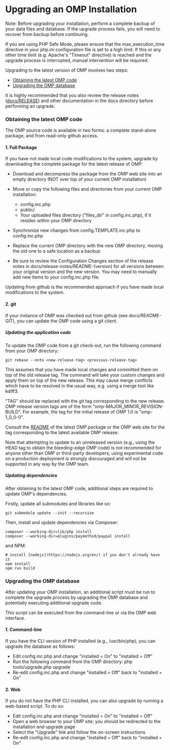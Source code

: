 # Upgrading an OMP Installation

Note: Before upgrading your installation, perform a complete backup of your
data files and database. If the upgrade process fails, you will need to recover
from backup before continuing.

If you are using PHP Safe Mode, please ensure that the max_execution_time
directive in your php.ini configuration file is set to a high limit. If this
or any other time limit (e.g. Apache's "Timeout" directive) is reached and
the upgrade process is interrupted, manual intervention will be required.

Upgrading to the latest version of OMP involves two steps:

- [Obtaining the latest OMP code](#obtaining-the-latest-omp-code)
- [Upgrading the OMP database](#upgrading-the-omp-database)

It is highly recommended that you also review the release notes ([docs/RELEASE](RELEASE))
and other documentation in the docs directory before performing an upgrade.


### Obtaining the latest OMP code

The OMP source code is available in two forms: a complete stand-alone
package, and from read-only github access.

#### 1. Full Package

If you have not made local code modifications to the system, upgrade by
downloading the complete package for the latest release of OMP:

- Download and decompress the package from the OMP web site into an empty
  directory (NOT over top of your current OMP installation)
- Move or copy the following files and directories from your current OMP
  installation:
      
    - config.inc.php
    - public/
    - Your uploaded files directory ("files_dir" in config.inc.php), if it
      resides within your OMP directory
          
- Synchronize new changes from config.TEMPLATE.inc.php to config.inc.php
- Replace the current OMP directory with the new OMP directory, moving the
  old one to a safe location as a backup
- Be sure to review the Configuration Changes section of the release notes
  in docs/release-notes/README-(version) for all versions between your
  original version and the new version. You may need to manually add
  new items to your config.inc.php file.

Updating from github is the recommended approach if you have made local
modifications to the system.

#### 2. git

If your instance of OMP was checked out from github (see docs/README-GIT),
you can update the OMP code using a git client.

##### Updating the application code

To update the OMP code from a git check-out, run the following command from
your OMP directory:

    git rebase --onto <new-release-tag> <previous-release-tag>

This assumes that you have made local changes and committed them on top of
the old release tag. The command will take your custom changes and apply
them on top of the new release. This may cause merge conflicts which have to
be resolved in the usual way, e.g. using a merge tool like kdiff3.

"TAG" should be replaced with the git tag corresponding to the new release.
OMP release version tags are of the form "omp-MAJOR_MINOR_REVISION-BUILD".
For example, the tag for the initial release of OMP 1.0 is "omp-1_0_0-0".

Consult the [README](README.md) of the latest OMP package or the OMP web site for the
tag corresponding to the latest available OMP release.

Note that attempting to update to an unreleased version (e.g., using the HEAD
tag to obtain the bleeding-edge OMP code) is not recommended for anyone other
than OMP or third-party developers; using experimental code on a production
deployment is strongly discouraged and will not be supported in any way by
the OMP team.

##### Updating dependencies

After obtaining to the latest OMP code, additional steps are required to
update OMP's dependencies.

Firstly, update all submodules and libraries like so:

```
git submodule update --init --recursive
```

Then, install and update dependencies via Composer:

```
composer --working-dir=lib/pkp install
composer --working-dir=plugins/paymethod/paypal install
```

and NPM:

```
# install [nodejs](https://nodejs.org/en/) if you don't already have it
npm install
npm run build
```

### Upgrading the OMP database

After updating your OMP installation, an additional script must be run to
complete the upgrade process by upgrading the OMP database and potentially
executing additional upgrade code.

This script can be executed from the command-line or via the OMP web interface.

#### 1. Command-line

If you have the CLI version of PHP installed (e.g., /usr/bin/php), you can
upgrade the database as follows:

- Edit config.inc.php and change "installed = On" to "installed = Off"
- Run the following command from the OMP directory:
  php tools/upgrade.php upgrade
- Re-edit config.inc.php and change "installed = Off" back to
   "installed = On"

#### 2. Web

If you do not have the PHP CLI installed, you can also upgrade by running a
web-based script. To do so:

- Edit config.inc.php and change "installed = On" to "installed = Off"
- Open a web browser to your OMP site; you should be redirected to the
  installation and upgrade page
- Select the "Upgrade" link and follow the on-screen instructions
- Re-edit config.inc.php and change "installed = Off" back to
   "installed = On"
